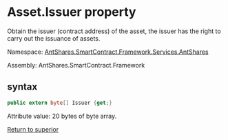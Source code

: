 # Asset.Issuer property

Obtain the issuer (contract address) of the asset, the issuer has the right to carry out the issuance of assets.

Namespace: [AntShares.SmartContract.Framework.Services.AntShares](../../AntShares.md)

Assembly: AntShares.SmartContract.Framework

## syntax

```c#
public extern byte[] Issuer {get;}
```

Attribute value: 20 bytes of byte array.



[Return to superior](../Asset.md)
